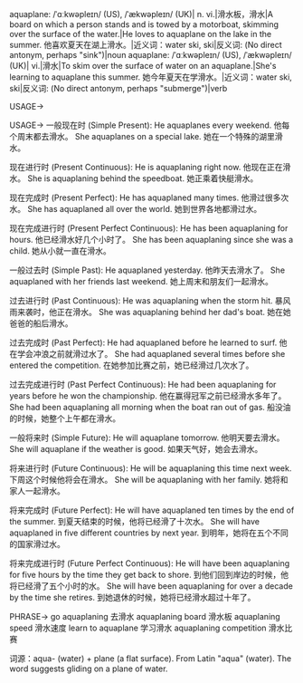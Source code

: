 aquaplane: /ˈɑːkwəpleɪn/ (US), /ˈækwəpleɪn/ (UK)| n. vi.|滑水板，滑水|A board on which a person stands and is towed by a motorboat, skimming over the surface of the water.|He loves to aquaplane on the lake in the summer. 他喜欢夏天在湖上滑水。|近义词：water ski, ski|反义词: (No direct antonym, perhaps "sink")|noun
aquaplane: /ˈɑːkwəpleɪn/ (US), /ˈækwəpleɪn/ (UK)| vi.|滑水|To skim over the surface of water on an aquaplane.|She's learning to aquaplane this summer.  她今年夏天在学滑水。|近义词：water ski, ski|反义词: (No direct antonym, perhaps "submerge")|verb


USAGE->

USAGE->
一般现在时 (Simple Present):
He aquaplanes every weekend. 他每个周末都去滑水。
She aquaplanes on a special lake. 她在一个特殊的湖里滑水。

现在进行时 (Present Continuous):
He is aquaplaning right now. 他现在正在滑水。
She is aquaplaning behind the speedboat. 她正乘着快艇滑水。

现在完成时 (Present Perfect):
He has aquaplaned many times. 他滑过很多次水。
She has aquaplaned all over the world.  她到世界各地都滑过水。

现在完成进行时 (Present Perfect Continuous):
He has been aquaplaning for hours. 他已经滑水好几个小时了。
She has been aquaplaning since she was a child. 她从小就一直在滑水。

一般过去时 (Simple Past):
He aquaplaned yesterday. 他昨天去滑水了。
She aquaplaned with her friends last weekend.  她上周末和朋友们一起滑水。

过去进行时 (Past Continuous):
He was aquaplaning when the storm hit.  暴风雨来袭时，他正在滑水。
She was aquaplaning behind her dad's boat. 她在她爸爸的船后滑水。


过去完成时 (Past Perfect):
He had aquaplaned before he learned to surf. 他在学会冲浪之前就滑过水了。
She had aquaplaned several times before she entered the competition.  在她参加比赛之前，她已经滑过几次水了。

过去完成进行时 (Past Perfect Continuous):
He had been aquaplaning for years before he won the championship. 他在赢得冠军之前已经滑水多年了。
She had been aquaplaning all morning when the boat ran out of gas. 船没油的时候，她整个上午都在滑水。

一般将来时 (Simple Future):
He will aquaplane tomorrow. 他明天要去滑水。
She will aquaplane if the weather is good. 如果天气好，她会去滑水。

将来进行时 (Future Continuous):
He will be aquaplaning this time next week.  下周这个时候他将会在滑水。
She will be aquaplaning with her family. 她将和家人一起滑水。

将来完成时 (Future Perfect):
He will have aquaplaned ten times by the end of the summer. 到夏天结束的时候，他将已经滑了十次水。
She will have aquaplaned in five different countries by next year. 到明年，她将在五个不同的国家滑过水。

将来完成进行时 (Future Perfect Continuous):
He will have been aquaplaning for five hours by the time they get back to shore. 到他们回到岸边的时候，他将已经滑了五个小时的水。
She will have been aquaplaning for over a decade by the time she retires. 到她退休的时候，她将已经滑水超过十年了。



PHRASE->
go aquaplaning 去滑水
aquaplaning board 滑水板
aquaplaning speed 滑水速度
learn to aquaplane 学习滑水
aquaplaning competition 滑水比赛


词源：aqua- (water) + plane (a flat surface). From Latin "aqua" (water). The word suggests gliding on a plane of water.
